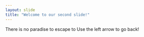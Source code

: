 ```yaml
---
layout: slide
title: "Welcome to our second slide!"
---
```

There is no paradise to escape to
Use the left arrow to go back!
